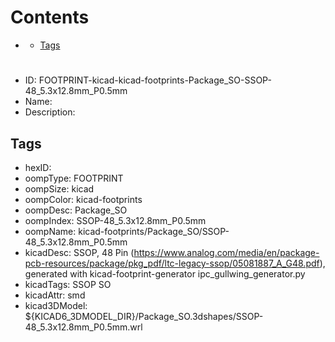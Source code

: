 



Contents
========

* [](#)
	* [Tags](#tags)

# 

- ID: FOOTPRINT-kicad-kicad-footprints-Package_SO-SSOP-48_5.3x12.8mm_P0.5mm
- Name: 
- Description: 

## Tags

- hexID: 
- oompType: FOOTPRINT
- oompSize: kicad
- oompColor: kicad-footprints
- oompDesc: Package_SO
- oompIndex: SSOP-48_5.3x12.8mm_P0.5mm
- oompName: kicad-footprints/Package_SO/SSOP-48_5.3x12.8mm_P0.5mm
- kicadDesc: SSOP, 48 Pin (https://www.analog.com/media/en/package-pcb-resources/package/pkg_pdf/ltc-legacy-ssop/05081887_A_G48.pdf), generated with kicad-footprint-generator ipc_gullwing_generator.py
- kicadTags: SSOP SO
- kicadAttr: smd
- kicad3DModel: ${KICAD6_3DMODEL_DIR}/Package_SO.3dshapes/SSOP-48_5.3x12.8mm_P0.5mm.wrl
